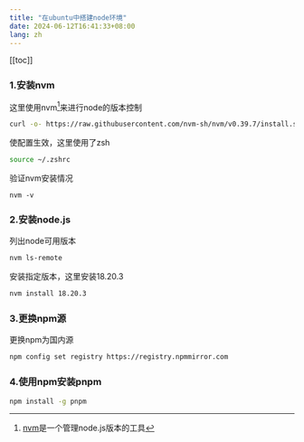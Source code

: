 ```yaml
---
title: "在ubuntu中搭建node环境"
date: 2024-06-12T16:41:33+08:00
lang: zh
---
```

[[toc]]

### 1.安装nvm

这里使用nvm[^1]来进行node的版本控制

[^1]: [nvm](https://github.com/nvm-sh/nvm)是一个管理node.js版本的工具

```bash
curl -o- https://raw.githubusercontent.com/nvm-sh/nvm/v0.39.7/install.sh | bash 
```

使配置生效，这里使用了zsh

```bash
source ~/.zshrc  
```

验证nvm安装情况

```
nvm -v
```

### 2.安装node.js

列出node可用版本

```bash
nvm ls-remote  
```

安装指定版本，这里安装18.20.3

```bash
nvm install 18.20.3 
```

### 3.更换npm源

更换npm为国内源

```bash
npm config set registry https://registry.npmmirror.com 
```

### 4.使用npm安装pnpm

```bash
npm install -g pnpm 
```
